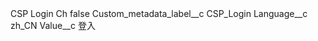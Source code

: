 <?xml version="1.0" encoding="UTF-8"?>
<CustomMetadata xmlns="http://soap.sforce.com/2006/04/metadata" xmlns:xsi="http://www.w3.org/2001/XMLSchema-instance" xmlns:xsd="http://www.w3.org/2001/XMLSchema">
    <label>CSP Login Ch</label>
    <protected>false</protected>
    <values>
        <field>Custom_metadata_label__c</field>
        <value xsi:type="xsd:string">CSP_Login</value>
    </values>
    <values>
        <field>Language__c</field>
        <value xsi:type="xsd:string">zh_CN</value>
    </values>
    <values>
        <field>Value__c</field>
        <value xsi:type="xsd:string">登入</value>
    </values>
</CustomMetadata>
